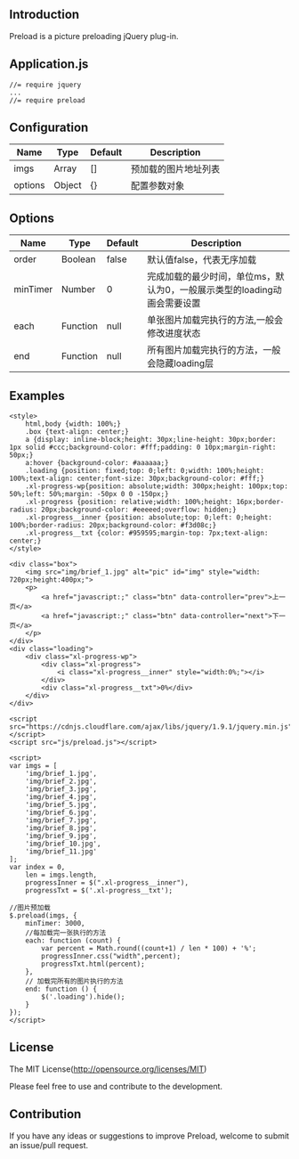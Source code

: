 ## Introduction

Preload is a picture preloading jQuery plug-in.

## Application.js

```
//= require jquery
...
//= require preload
```
## Configuration

| Name      | Type    | Default   | Description |
| --------  | ------  | --------- | ------------ |
| imgs      | Array   |   []      | 预加载的图片地址列表 |
| options   | Object  |   {}      | 配置参数对象 |

## Options

| Name      | Type    |  Default  | Description |
| --------  | ------  | --------- | ------------ |
| order     | Boolean  |   false   | 默认值false，代表无序加载 |
| minTimer     | Number  |   0   | 完成加载的最少时间，单位ms，默认为0，一般展示类型的loading动画会需要设置|
| each      | Function |   null    | 单张图片加载完执行的方法,一般会修改进度状态 |
| end     	| Function |   null    | 所有图片加载完执行的方法，一般会隐藏loading层 |

## Examples

```
<style>
    html,body {width: 100%;}
    .box {text-align: center;}
    a {display: inline-block;height: 30px;line-height: 30px;border: 1px solid #ccc;background-color: #fff;padding: 0 10px;margin-right: 50px;}
    a:hover {background-color: #aaaaaa;}
    .loading {position: fixed;top: 0;left: 0;width: 100%;height: 100%;text-align: center;font-size: 30px;background-color: #fff;}
    .xl-progress-wp{position: absolute;width: 300px;height: 100px;top: 50%;left: 50%;margin: -50px 0 0 -150px;}
    .xl-progress {position: relative;width: 100%;height: 16px;border-radius: 20px;background-color: #eeeeed;overflow: hidden;}
    .xl-progress__inner {position: absolute;top: 0;left: 0;height: 100%;border-radius: 20px;background-color: #f3d08c;}
    .xl-progress__txt {color: #959595;margin-top: 7px;text-align: center;}
</style>

<div class="box">
    <img src="img/brief_1.jpg" alt="pic" id="img" style="width: 720px;height:400px;">
    <p>
        <a href="javascript:;" class="btn" data-controller="prev">上一页</a>
        <a href="javascript:;" class="btn" data-controller="next">下一页</a>
    </p>
</div>
<div class="loading">
    <div class="xl-progress-wp">
        <div class="xl-progress">
            <i class="xl-progress__inner" style="width:0%;"></i>
        </div>
        <div class="xl-progress__txt">0%</div>
    </div>
</div>

<script src="https://cdnjs.cloudflare.com/ajax/libs/jquery/1.9.1/jquery.min.js"></script>
<script src="js/preload.js"></script>

<script>
var imgs = [
    'img/brief_1.jpg',
    'img/brief_2.jpg',
    'img/brief_3.jpg',
    'img/brief_4.jpg',
    'img/brief_5.jpg',
    'img/brief_6.jpg',
    'img/brief_7.jpg',
    'img/brief_8.jpg',
    'img/brief_9.jpg',
    'img/brief_10.jpg',
    'img/brief_11.jpg'
];
var index = 0,
    len = imgs.length,
    progressInner = $(".xl-progress__inner"),
    progressTxt = $('.xl-progress__txt');

//图片预加载
$.preload(imgs, {
    minTimer: 3000,
    //每加载完一张执行的方法
    each: function (count) {
        var percent = Math.round((count+1) / len * 100) + '%';
        progressInner.css("width",percent);
        progressTxt.html(percent);
    },
    // 加载完所有的图片执行的方法
    end: function () {
        $('.loading').hide();
    }
});
</script>
```

## License

The MIT License(http://opensource.org/licenses/MIT)

Please feel free to use and contribute to the development.

## Contribution

If you have any ideas or suggestions to improve Preload, welcome to submit an issue/pull request.
